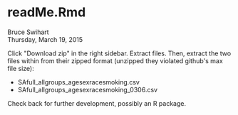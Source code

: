 # readMe.Rmd
Bruce Swihart  
Thursday, March 19, 2015  

Click "Download zip" in the right sidebar.  Extract files.  Then, extract the two files within from their zipped format (unzipped they violated github's max file size):

  - SAfull_allgroups_agesexracesmoking.csv
  - SAfull_allgroups_agesexracesmoking_0306.csv
  
  Check back for further development, possibly an R package.
